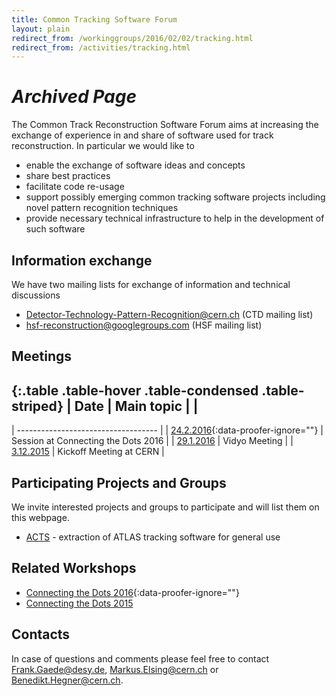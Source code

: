 ```yaml
---
title: Common Tracking Software Forum
layout: plain
redirect_from: /workinggroups/2016/02/02/tracking.html
redirect_from: /activities/tracking.html
---
```


# _Archived Page_

The Common Track Reconstruction Software Forum aims at increasing the exchange
of experience in and share of software used for track reconstruction. In
particular we would like to

- enable the exchange of software ideas and concepts
- share best practices
- facilitate code re-usage
- support possibly emerging common tracking software projects including novel
  pattern recognition techniques
- provide necessary technical infrastructure to help in the development of such
  software

## Information exchange

We have two mailing lists for exchange of information and technical discussions

- Detector-Technology-Pattern-Recognition@cern.ch (CTD mailing list)
- hsf-reconstruction@googlegroups.com (HSF mailing list)

## Meetings

## {:.table .table-hover .table-condensed .table-striped} | Date | Main topic | |

| ----------------------------------- | |
[24.2.2016](https://indico.hephy.oeaw.ac.at/event/86/session/5/?slotId=0#20160224){:data-proofer-ignore=""}
| Session at Connecting the Dots 2016 | |
[29.1.2016](https://indico.cern.ch/event/486488/) | Vidyo Meeting | |
[3.12.2015](https://indico.cern.ch/event/459865/) | Kickoff Meeting at CERN |

## Participating Projects and Groups

We invite interested projects and groups to participate and will list them on
this webpage.

- [ACTS](https://gitlab.cern.ch/acts/a-common-tracking-sw) - extraction of ATLAS
  tracking software for general use

## Related Workshops

<!-- HEP PY Indico has regular timeout issues -->

- [Connecting the Dots 2016](https://indico.hephy.oeaw.ac.at/event/86/){:data-proofer-ignore=""}
- [Connecting the Dots 2015](https://indico.physics.lbl.gov/indico/conferenceDisplay.py?confId=149)

## Contacts

In case of questions and comments please feel free to contact
Frank.Gaede@desy.de, Markus.Elsing@cern.ch or Benedikt.Hegner@cern.ch.

